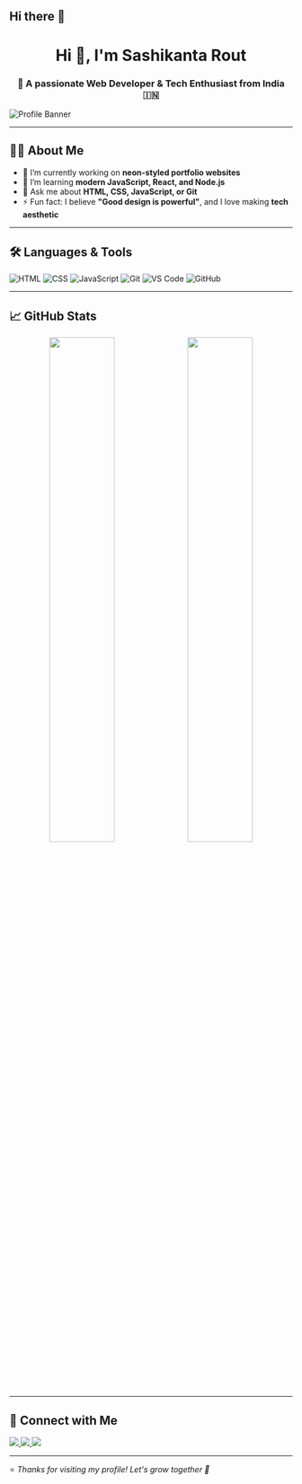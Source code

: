 ## Hi there 👋
<h1 align="center">Hi 👋, I'm Sashikanta Rout</h1>
<h3 align="center">🚀 A passionate Web Developer & Tech Enthusiast from India 🇮🇳</h3>

![Profile Banner](https://capsule-render.vercel.app/api?type=waving&color=0:00f,100:0ff&height=200&section=header&text=Welcome%20to%20My%20World!&fontSize=35&fontAlign=50&descAlign=50)

---

## 👨‍💻 About Me

- 🔭 I’m currently working on **neon-styled portfolio websites**
- 🌱 I’m learning **modern JavaScript, React, and Node.js**
- 💬 Ask me about **HTML, CSS, JavaScript, or Git**
- ⚡ Fun fact: I believe **"Good design is powerful"**, and I love making **tech aesthetic**

---

## 🛠️ Languages & Tools

![HTML](https://img.shields.io/badge/-HTML5-E34F26?logo=html5&logoColor=white&style=flat)
![CSS](https://img.shields.io/badge/-CSS3-1572B6?logo=css3&logoColor=white&style=flat)
![JavaScript](https://img.shields.io/badge/-JavaScript-F7DF1E?logo=javascript&logoColor=black&style=flat)
![Git](https://img.shields.io/badge/-Git-F05032?logo=git&logoColor=white&style=flat)
![VS Code](https://img.shields.io/badge/-VS%20Code-007ACC?logo=visual-studio-code&logoColor=white&style=flat)
![GitHub](https://img.shields.io/badge/-GitHub-181717?logo=github&logoColor=white&style=flat)

---

## 📈 GitHub Stats

<p align="center">
  <img width="48%" src="https://github-readme-stats.vercel.app/api?username=SashikantaRout&show_icons=true&theme=tokyonight" />
  <img width="48%" src="https://github-readme-streak-stats.herokuapp.com/?user=SashikantaRout&theme=tokyonight" />
</p>

---

## 🔗 Connect with Me

<p align="left">
  <a href="https://www.linkedin.com/in/sashikanta-rout" target="_blank">
    <img src="https://img.shields.io/badge/-LinkedIn-0077B5?logo=linkedin&style=flat-square&logoColor=white" />
  </a>
  <a href="mailto:sashikantaofficial@gmail.com" target="_blank">
    <img src="https://img.shields.io/badge/-Email-D14836?logo=gmail&style=flat-square&logoColor=white" />
  </a>
  <a href="https://sashikantarout.netlify.app" target="_blank">
    <img src="https://img.shields.io/badge/-My%20Portfolio-00f?style=flat-square&logo=netlify&logoColor=white" />
  </a>
</p>

---

⭐️ *Thanks for visiting my profile! Let's grow together 🚀*

<!--
**Sipu-07/Sipu-07** is a ✨ _special_ ✨ repository because its `README.md` (this file) appears on your GitHub profile.

Here are some ideas to get you started:

- 🔭 I’m currently working on ...
- 🌱 I’m currently learning ...
- 👯 I’m looking to collaborate on ...
- 🤔 I’m looking for help with ...
- 💬 Ask me about ...
- 📫 How to reach me: ...
- 😄 Pronouns: ...
- ⚡ Fun fact: ...
-->
